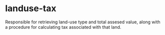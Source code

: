 # landuse-tax
Responsible for retrieving land-use type and total assesed value, along with a procedure for calculating tax associated with that land.
